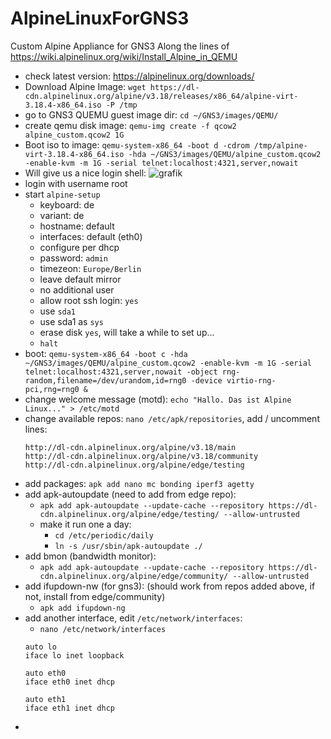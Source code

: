 # AlpineLinuxForGNS3
Custom Alpine Appliance for GNS3
Along the lines of https://wiki.alpinelinux.org/wiki/Install_Alpine_in_QEMU

- check latest version: https://alpinelinux.org/downloads/
- Download Alpine Image: ```wget https://dl-cdn.alpinelinux.org/alpine/v3.18/releases/x86_64/alpine-virt-3.18.4-x86_64.iso -P /tmp```
- go to GNS3 QUEMU guest image dir: ```cd ~/GNS3/images/QEMU/```
- create qemu disk image: ```qemu-img create -f qcow2 alpine_custom.qcow2 1G```
- Boot iso to image: ```qemu-system-x86_64 -boot d -cdrom /tmp/alpine-virt-3.18.4-x86_64.iso -hda ~/GNS3/images/QEMU/alpine_custom.qcow2 -enable-kvm -m 1G -serial telnet:localhost:4321,server,nowait```
- Will give us a nice login shell: ![grafik](https://github.com/DanielBarie/AlpineLinuxForGNS3/assets/73287620/9977366c-47ab-4a3a-b32f-56d45e735c0e)
- login with username root
- start ```alpine-setup```
  - keyboard: de
  - variant: de
  - hostname: default
  - interfaces: default (eth0)
  - configure per dhcp
  - password: ```admin```
  - timezeon: ```Europe/Berlin```
  - leave default mirror
  - no additional user
  - allow root ssh login: ```yes```
  - use ```sda1```
  - use sda1 as ```sys```
  - erase disk ```yes```, will take a while to set up...
  - ```halt```
- boot: ```qemu-system-x86_64 -boot c -hda ~/GNS3/images/QEMU/alpine_custom.qcow2 -enable-kvm -m 1G -serial telnet:localhost:4321,server,nowait -object rng-random,filename=/dev/urandom,id=rng0 -device virtio-rng-pci,rng=rng0 &```
- change welcome message (motd): ```echo "Hallo. Das ist Alpine Linux..." > /etc/motd```
- change available repos: ```nano /etc/apk/repositories```, add / uncomment lines:
  ```
  http://dl-cdn.alpinelinux.org/alpine/v3.18/main
  http://dl-cdn.alpinelinux.org/alpine/v3.18/community
  http://dl-cdn.alpinelinux.org/alpine/edge/testing
  ``` 
- add packages: ```apk add nano mc bonding iperf3 agetty```
- add apk-autoupdate (need to add from edge repo):
  - ```apk add apk-autoupdate --update-cache --repository https://dl-cdn.alpinelinux.org/alpine/edge/testing/ --allow-untrusted```
  - make it run one a day:
    - ```cd /etc/periodic/daily```
    - ```ln -s /usr/sbin/apk-autoupdate ./```
- add bmon (bandwidth monitor):
  - ```apk add apk-autoupdate --update-cache --repository https://dl-cdn.alpinelinux.org/alpine/edge/community/ --allow-untrusted```
- add ifupdown-nw (for gns3): (should work from repos added above, if not, install from edge/community)
  - ```apk add ifupdown-ng```
- add another interface, edit ```/etc/network/interfaces```:
  - ```nano /etc/network/interfaces```
  ```
  auto lo
  iface lo inet loopback
  
  auto eth0
  iface eth0 inet dhcp
  
  auto eth1
  iface eth1 inet dhcp

  ```
- 
